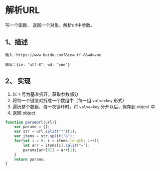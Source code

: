# 解析URL

写一个函数， 返回一个对象，解析url中参数。

## 1、描述

```
输入：https://www.baidu.com?&ie=utf-8&wd=vue

输出：{ie: "utf-8", wd: "vue"}
```

## 2、 实现

1. 以 `?` 号为基准拆开，获取参数部分
2. 将每一个键值对拆成一个数组中（每一组 `valve=key` 形式）
3. 遍历整个数组，每一次循环时，将 `valve=key` 分开以后，保存到 object 中
4. 返回 object

```js
function parseUrl(url){
    var params = {};
    var str = url.split("?")[1];
    var items = str.split("&");
    for(let i = 0; i < items.length; i++){
        let arr = items[i].split("=");
        params[arr[0]] = arr[1];
    }
    return params;
}
```

